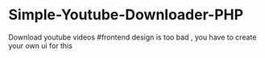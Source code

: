 # Simple-Youtube-Downloader-PHP
Download youtube videos 
#frontend design is too bad , you have to create your own ui for this
